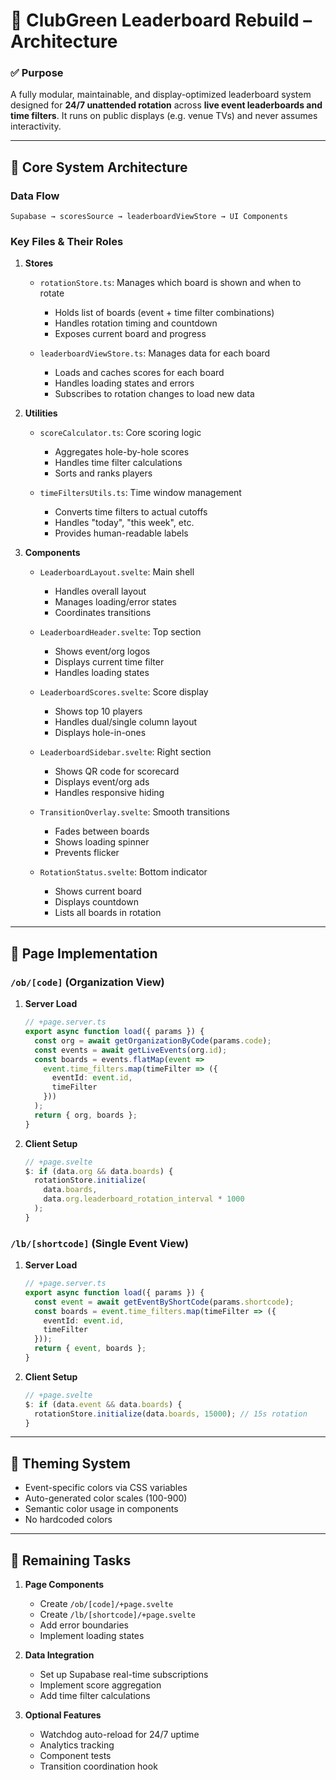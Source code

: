 # 🏁 ClubGreen Leaderboard Rebuild – Architecture

### ✅ Purpose

A fully modular, maintainable, and display-optimized leaderboard system designed for **24/7 unattended rotation** across **live event leaderboards and time filters**. It runs on public displays (e.g. venue TVs) and never assumes interactivity.

---

## 🧠 Core System Architecture

### Data Flow
```
Supabase → scoresSource → leaderboardViewStore → UI Components
```

### Key Files & Their Roles

1. **Stores**
   - `rotationStore.ts`: Manages which board is shown and when to rotate
     - Holds list of boards (event + time filter combinations)
     - Handles rotation timing and countdown
     - Exposes current board and progress
   
   - `leaderboardViewStore.ts`: Manages data for each board
     - Loads and caches scores for each board
     - Handles loading states and errors
     - Subscribes to rotation changes to load new data

2. **Utilities**
   - `scoreCalculator.ts`: Core scoring logic
     - Aggregates hole-by-hole scores
     - Handles time filter calculations
     - Sorts and ranks players
   
   - `timeFiltersUtils.ts`: Time window management
     - Converts time filters to actual cutoffs
     - Handles "today", "this week", etc.
     - Provides human-readable labels

3. **Components**
   - `LeaderboardLayout.svelte`: Main shell
     - Handles overall layout
     - Manages loading/error states
     - Coordinates transitions
   
   - `LeaderboardHeader.svelte`: Top section
     - Shows event/org logos
     - Displays current time filter
     - Handles loading states
   
   - `LeaderboardScores.svelte`: Score display
     - Shows top 10 players
     - Handles dual/single column layout
     - Displays hole-in-ones
   
   - `LeaderboardSidebar.svelte`: Right section
     - Shows QR code for scorecard
     - Displays event/org ads
     - Handles responsive hiding
   
   - `TransitionOverlay.svelte`: Smooth transitions
     - Fades between boards
     - Shows loading spinner
     - Prevents flicker
   
   - `RotationStatus.svelte`: Bottom indicator
     - Shows current board
     - Displays countdown
     - Lists all boards in rotation

---

## 🎯 Page Implementation

### `/ob/[code]` (Organization View)
1. **Server Load**
   ```ts
   // +page.server.ts
   export async function load({ params }) {
     const org = await getOrganizationByCode(params.code);
     const events = await getLiveEvents(org.id);
     const boards = events.flatMap(event => 
       event.time_filters.map(timeFilter => ({
         eventId: event.id,
         timeFilter
       }))
     );
     return { org, boards };
   }
   ```

2. **Client Setup**
   ```ts
   // +page.svelte
   $: if (data.org && data.boards) {
     rotationStore.initialize(
       data.boards, 
       data.org.leaderboard_rotation_interval * 1000
     );
   }
   ```

### `/lb/[shortcode]` (Single Event View)
1. **Server Load**
   ```ts
   // +page.server.ts
   export async function load({ params }) {
     const event = await getEventByShortCode(params.shortcode);
     const boards = event.time_filters.map(timeFilter => ({
       eventId: event.id,
       timeFilter
     }));
     return { event, boards };
   }
   ```

2. **Client Setup**
   ```ts
   // +page.svelte
   $: if (data.event && data.boards) {
     rotationStore.initialize(data.boards, 15000); // 15s rotation
   }
   ```

---

## 🎨 Theming System

- Event-specific colors via CSS variables
- Auto-generated color scales (100-900)
- Semantic color usage in components
- No hardcoded colors

---

## 🧱 Remaining Tasks

1. **Page Components**
   - Create `/ob/[code]/+page.svelte`
   - Create `/lb/[shortcode]/+page.svelte`
   - Add error boundaries
   - Implement loading states

2. **Data Integration**
   - Set up Supabase real-time subscriptions
   - Implement score aggregation
   - Add time filter calculations

3. **Optional Features**
   - Watchdog auto-reload for 24/7 uptime
   - Analytics tracking
   - Component tests
   - Transition coordination hook

